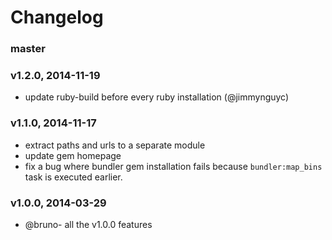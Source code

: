 # Changelog

### master

### v1.2.0, 2014-11-19
- update ruby-build before every ruby installation (@jimmynguyc)

### v1.1.0, 2014-11-17
- extract paths and urls to a separate module
- update gem homepage
- fix a bug where bundler gem installation fails because `bundler:map_bins` task
  is executed earlier.

### v1.0.0, 2014-03-29
- @bruno- all the v1.0.0 features
